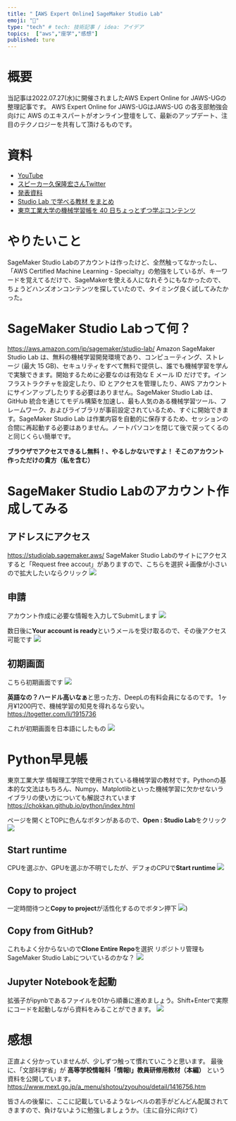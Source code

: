 ```yaml
---
title: "【AWS Expert Online】SageMaker Studio Lab"
emoji: "📑"
type: "tech" # tech: 技術記事 / idea: アイデア
topics:  ["aws","座学","感想"]
published: ture
---
```

# 概要
当記事は2022.07.27(水)に開催されましたAWS Expert Online for JAWS-UGの整理記事です。
AWS Expert Online for JAWS-UGはJAWS-UG の各支部勉強会向けに AWS のエキスパートがオンライン登壇をして、最新のアップデート、注目のテクノロジーを共有して頂けるものです。

# 資料
- [YouTube](https://www.youtube.com/watch?v=25MBzQO2FeA)
- [スピーカー久保隆宏さんTwitter](https://twitter.com/icoxfog417)
- [発表資料](https://speakerdeck.com/icoxfog417/mltodev-liang-fang-xue-berusagemaker-studio-labfalsegoshao-jie)
- [Studio Lab で学べる教材 をまとめ](https://github.com/aws-sagemaker-jp/awesome-studio-lab-jp)
- [東京工業大学の機械学習帳を 40 日ちょっとずつ学ぶコンテンツ](https://github.com/icoxfog417/mlnote-note)

# やりたいこと
SageMaker Studio Labのアカウントは作ったけど、全然触ってなかったし、「AWS Certified Machine Learning - Specialty」の勉強をしているが、キーワードを覚えてるだけで、SageMakerを使える人になれそうにもなかったので、ちょうどハンズオンコンテンツを探していたので、タイミング良く試してみたかった。

# SageMaker Studio Labって何？
https://aws.amazon.com/jp/sagemaker/studio-lab/
Amazon SageMaker Studio Lab は、無料の機械学習開発環境であり、コンピューティング、ストレージ (最大 15 GB)、セキュリティをすべて無料で提供し、誰でも機械学習を学んで実験できます。開始するために必要なのは有効な E メール ID だけです。インフラストラクチャを設定したり、ID とアクセスを管理したり、AWS アカウントにサインアップしたりする必要はありません。SageMaker Studio Lab は、GitHub 統合を通じてモデル構築を加速し、最も人気のある機械学習ツール、フレームワーク、およびライブラリが事前設定されているため、すぐに開始できます。SageMaker Studio Lab は作業内容を自動的に保存するため、セッションの合間に再起動する必要はありません。ノートパソコンを閉じて後で戻ってくるのと同じくらい簡単です。


**ブラウザでアクセスできるし無料！、やるしかないですよ！
そこのアカウント作っただけの貴方（私を含む）**

# SageMaker Studio Labのアカウント作成してみる
## アドレスにアクセス
https://studiolab.sagemaker.aws/
SageMaker Studio Labのサイトにアクセスすると「Request free accout」がありますので、こちらを選択
↓画像が小さいので拡大したいならクリック
[![](https://storage.googleapis.com/zenn-user-upload/4f1df9ee555e-20220728.png)](https://storage.googleapis.com/zenn-user-upload/4f1df9ee555e-20220728.png)

## 申請
アカウント作成に必要な情報を入力してSubmitします
[![](https://storage.googleapis.com/zenn-user-upload/a474e9320249-20220728.png)](https://storage.googleapis.com/zenn-user-upload/a474e9320249-20220728.png)

数日後に**Your account is ready**というメールを受け取るので、その後アクセス可能です
[![](https://storage.googleapis.com/zenn-user-upload/75a08ac7d6f9-20220728.png)](https://storage.googleapis.com/zenn-user-upload/75a08ac7d6f9-20220728.png)

## 初期画面
こちら初期画面です
[![](https://storage.googleapis.com/zenn-user-upload/20d07eafbc1d-20220728.png)](https://storage.googleapis.com/zenn-user-upload/20d07eafbc1d-20220728.png)

**英語なの？ハードル高いなぁ**と思った方、DeepLの有料会員になるのです。
1ヶ月¥1200円で、機械学習の知見を得れるなら安い。
https://togetter.com/li/1915736

これが初期画面を日本語にしたもの
[![](https://storage.googleapis.com/zenn-user-upload/b31dea5ee48f-20220728.png)](https://storage.googleapis.com/zenn-user-upload/b31dea5ee48f-20220728.png)

# Python早見帳
東京工業大学 情報理工学院で使用されている機械学習の教材です。Pythonの基本的な文法はもちろん、Numpy、Matplotlibといった機械学習に欠かせないライブラリの使い方についても解説されています
https://chokkan.github.io/python/index.html

ページを開くとTOPに色んなボタンがあるので、**Open : Studio Lab**をクリック
![](https://storage.googleapis.com/zenn-user-upload/cad5a9e69cf9-20220728.png)

## Start runtime
CPUを選ぶか、GPUを選ぶか不明でしたが、デフォのCPUで**Start runtime**
[![](https://storage.googleapis.com/zenn-user-upload/f506409824ad-20220728.png)](https://storage.googleapis.com/zenn-user-upload/f506409824ad-20220728.png)

## Copy to project
一定時間待つと**Copy to project**が活性化するのでボタン押下
[![](https://storage.googleapis.com/zenn-user-upload/26096d017922-20220728.png)](https://storage.googleapis.com/zenn-user-upload/26096d017922-20220728.png))

## Copy from GitHub?
これもよく分からないので**Clone Entire Repo**を選択
リポジトリ管理もSageMaker Studio Labについているのかな？
[![](https://storage.googleapis.com/zenn-user-upload/8c923bde4913-20220728.png)](https://storage.googleapis.com/zenn-user-upload/26096d017922-20220728.png)

## Jupyter Notebookを起動
拡張子がipynbであるファイルを01から順番に進めましょう。Shift+Enterで実際にコードを起動しながら資料をみることができます。
[![](https://storage.googleapis.com/zenn-user-upload/f267ca318b4f-20220728.png)](https://storage.googleapis.com/zenn-user-upload/f267ca318b4f-20220728.png)


# 感想
正直よく分かっていませんが、少しずつ触って慣れていこうと思います。
最後に、「文部科学省」が **高等学校情報科「情報Ⅰ」教員研修用教材（本編）** という資料を公開しています。
https://www.mext.go.jp/a_menu/shotou/zyouhou/detail/1416756.htm

皆さんの後輩に、ここに記載しているようなレベルの若手がどんどん配属されてきますので、負けないように勉強しましょうか。（主に自分に向けて）

